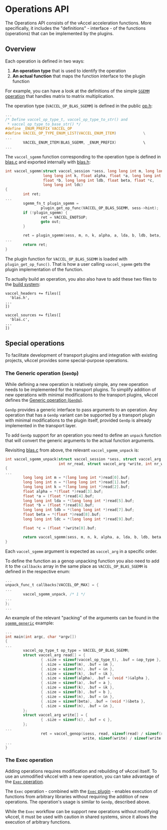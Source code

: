 # Operations API

The Operations API consists of the vAccel acceleration functions. More
specifically, it includes the "definitions" - interface - of the functions
(operations) that can be implemented by the plugins.

## Overview

Each operation is defined in two ways:

1. **An operation type** that is used to identify the operation
2. **An actual function** that maps the function interface to the plugin
   function

For example, you can have a look at the definitions of the simple
[`SGEMM` operation](../api-reference/operations.md#matrix-to-matrix-multiplication)
that handles matrix to matrix multiplication.

The operation type (`VACCEL_OP_BLAS_SGEMM`) is defined in the public
[op.h](https://github.com/nubificus/vaccel/blob/v[[versions.vaccel]]/src/include/vaccel/op.h):

```c title="src/include/vaccel/op.h"
...
/* Define vaccel_op_type_t, vaccel_op_type_to_str() and
 * vaccel_op_type_to_base_str() */
#define _ENUM_PREFIX VACCEL_OP
#define VACCEL_OP_TYPE_ENUM_LIST(VACCEL_ENUM_ITEM)            \
...
        VACCEL_ENUM_ITEM(BLAS_SGEMM, _ENUM_PREFIX)            \
...
```

The `vaccel_sgemm` function corresponding to the operation type is defined in
[blas.c](https://github.com/nubificus/vaccel/blob/v[[versions.vaccel]]/src/ops/blas.c)
and exported internally with
[blas.h](https://github.com/nubificus/vaccel/blob/v[[versions.vaccel]]/src/ops/blas.h):

```c title="src/ops/blas.c"
int vaccel_sgemm(struct vaccel_session *sess, long long int m, long long int n,
                 long long int k, float alpha, float *a, long long int lda,
                 float *b, long long int ldb, float beta, float *c,
                 long long int ldc)
{
        int ret;
...
        sgemm_fn_t plugin_sgemm =
                plugin_get_op_func(VACCEL_OP_BLAS_SGEMM, sess->hint);
        if (!plugin_sgemm) {
                ret = VACCEL_ENOTSUP;
                goto out;
        }

        ret = plugin_sgemm(sess, m, n, k, alpha, a, lda, b, ldb, beta, c, ldc);
...
        return ret;
}
```

The plugin function for `VACCEL_OP_BLAS_SGEMM` is loaded with
`plugin_get_op_func()`. That is how a user calling `vaccel_sgemm` gets the
plugin implementation of the function.

To actually build an operation, you also also have to add these two files to the
[build system](https://github.com/nubificus/vaccel/blob/v[[versions.vaccel]]/src/ops/meson.build):

```meson title="src/ops/meson.build"
vaccel_headers += files([
  'blas.h',
...
])

vaccel_sources += files([
  'blas.c',
...
])
```

## Special operations

To facilitate development of transport plugins and integration with existing
projects, vAccel provides some special-purpose operations.

### The Generic operation (`GenOp`)

While defining a new operation is relatively simple, any new operation needs to
be implemented for the transport plugins. To simplify addition of new operations
with minimal modifications to the transport plugins, vAccel defines the
[Generic operation (`GenOp`)](../api-reference/operations.md#generic-operation).

`GenOp` provides a generic interface to pass arguments to an operation. Any
operation that has a `GenOp` variant can be supported by a transport plugin with
minimal modifications to the plugin itself, provided `GenOp` is already
implemented in the transport layer.

To add `GenOp` support for an operation you need to define an `unpack` function
that will convert the generic arguments to the actual function arguments.

Revisiting
[blas.c](https://github.com/nubificus/vaccel/blob/v[[versions.vaccel]]/src/ops/blas.c)
from above, the relevant `vaccel_sgemm_unpack` is:

```c title="src/ops/blas.c"
int vaccel_sgemm_unpack(struct vaccel_session *sess, struct vaccel_arg *read,
                        int nr_read, struct vaccel_arg *write, int nr_write)
{
...
        long long int m = *(long long int *)read[0].buf;
        long long int n = *(long long int *)read[1].buf;
        long long int k = *(long long int *)read[2].buf;
        float alpha = *(float *)read[3].buf;
        float *a = (float *)read[4].buf;
        long long int lda = *(long long int *)read[5].buf;
        float *b = (float *)read[6].buf;
        long long int ldb = *(long long int *)read[7].buf;
        float beta = *(float *)read[8].buf;
        long long int ldc = *(long long int *)read[9].buf;

        float *c = (float *)write[0].buf;

        return vaccel_sgemm(sess, m, n, k, alpha, a, lda, b, ldb, beta, c, ldc);
}
```

Each `vaccel_sgemm` argument is expected as `vaccel_arg` in a specific order.

To define the function as a genop unpacking function you also need to add it to
the `callbacks` array in the same place as `VACCEL_OP_BLAS_SGEMM` is defined in
the respective enum:

```c title="src/ops/genop.c"
...
unpack_func_t callbacks[VACCEL_OP_MAX] = {
...
        vaccel_sgemm_unpack, /* 1 */
...
};
...
```

An example of the relevant "packing" of the arguments can be found in the
[`sgemm_generic`](https://github.com/nubificus/vaccel/blob/v[[versions.vaccel]]/examples/sgemm_generic.c)
example:

```c title="examples/sgemm_generic.c"
...
int main(int argc, char *argv[])
{
...
        vaccel_op_type_t op_type = VACCEL_OP_BLAS_SGEMM;
        struct vaccel_arg read[] = {
                { .size = sizeof(vaccel_op_type_t), .buf = &op_type },
                { .size = sizeof(m), .buf = &m },
                { .size = sizeof(n), .buf = &n },
                { .size = sizeof(k), .buf = &k },
                { .size = sizeof(alpha), .buf = (void *)&alpha },
                { .size = sizeof(a), .buf = a },
                { .size = sizeof(k), .buf = &k },
                { .size = sizeof(b), .buf = b },
                { .size = sizeof(n), .buf = &n },
                { .size = sizeof(beta), .buf = (void *)&beta },
                { .size = sizeof(n), .buf = &n },
        };
        struct vaccel_arg write[] = {
                { .size = sizeof(c), .buf = c },
        };
...
                ret = vaccel_genop(&sess, read, sizeof(read) / sizeof(read[0]),
                                   write, sizeof(write) / sizeof(write[0]));
...
}
```

### The Exec operation

Adding operations requires modification and rebuilding of vAccel itself. To use
an unmodified vAccel with a new operation, you can take advantage of the
[`Exec` operation](../api-reference/operations.md#exec).

The `Exec` operation - combined with the
[`Exec` plugin](../../plugins/available-plugins/bundled-plugins/exec-plugin.md) -
enables execution of functions from arbitrary libraries without requiring the
addition of new operations. The operation's usage is similar to `GenOp`,
described above.

While the `Exec` workflow can be support new operations without modifying
vAccel, it must be used with caution in shared systems, since it allows the
execution of arbitrary functions.
